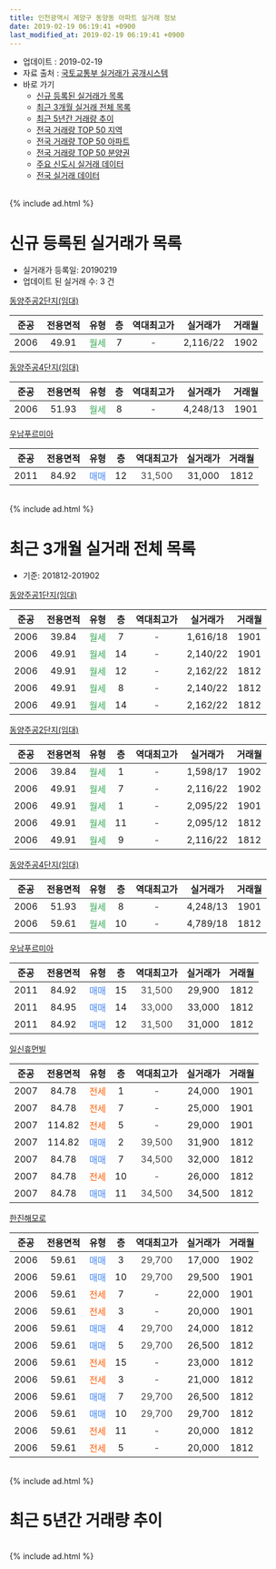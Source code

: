 ```yaml
---
title: 인천광역시 계양구 동양동 아파트 실거래 정보
date: 2019-02-19 06:19:41 +0900
last_modified_at: 2019-02-19 06:19:41 +0900
---
```


* 업데이트 : 2019-02-19
* 자료 출처 : [국토교통부 실거래가 공개시스템](http://rt.molit.go.kr)
* 바로 가기
    * [신규 등록된 실거래가 목록](#신규-등록된-실거래가-목록)
    * [최근 3개월 실거래 전체 목록](#최근-3개월-실거래-전체-목록)
    * [최근 5년간 거래량 추이](#최근-5년간-거래량-추이)
    * [전국 거래량 TOP 50 지역](https://ayogom.github.io/apt-trade-info/최근-3개월-전국에서-가장-거래가-많이-발생한-지역)
    * [전국 거래량 TOP 50 아파트](https://ayogom.github.io/apt-trade-info/최근-3개월-전국에서-가장-거래가-많이-발생한-아파트)
    * [전국 거래량 TOP 50 분양권](https://ayogom.github.io/apt-trade-info/최근-3개월-전국에서-가장-거래가-많이-발생한-분양권)
    * [주요 신도시 실거래 데이터](https://ayogom.github.io/apt-trade-info/주요-신도시)
    * [전국 실거래 데이터](https://ayogom.github.io/apt-trade-info/전국)
<br>
{% include ad.html %}
<br>

# 신규 등록된 실거래가 목록
* 실거래가 등록일: 20190219
* 업데이트 된 실거래 수: 3 건


[동양주공2단지(임대)](https://search.naver.com/search.naver?query=%EC%9D%B8%EC%B2%9C%EA%B4%91%EC%97%AD%EC%8B%9C+%EA%B3%84%EC%96%91%EA%B5%AC+%EB%8F%99%EC%96%91%EB%8F%99+%EB%8F%99%EC%96%91%EC%A3%BC%EA%B3%B52%EB%8B%A8%EC%A7%80%28%EC%9E%84%EB%8C%80%29)

|준공|전용면적|유형|층|역대최고가|실거래가|거래월|
|:---:|:---:|:---:|:---:|:---:|:---:|:---:|
|2006|49.91|<span style="color:#34a853">월세</span>|7|<span style="color:#444444">-</span>|2,116/22|1902|

[동양주공4단지(임대)](https://search.naver.com/search.naver?query=%EC%9D%B8%EC%B2%9C%EA%B4%91%EC%97%AD%EC%8B%9C+%EA%B3%84%EC%96%91%EA%B5%AC+%EB%8F%99%EC%96%91%EB%8F%99+%EB%8F%99%EC%96%91%EC%A3%BC%EA%B3%B54%EB%8B%A8%EC%A7%80%28%EC%9E%84%EB%8C%80%29)

|준공|전용면적|유형|층|역대최고가|실거래가|거래월|
|:---:|:---:|:---:|:---:|:---:|:---:|:---:|
|2006|51.93|<span style="color:#34a853">월세</span>|8|<span style="color:#444444">-</span>|4,248/13|1901|

[우남푸르미아](https://search.naver.com/search.naver?query=%EC%9D%B8%EC%B2%9C%EA%B4%91%EC%97%AD%EC%8B%9C+%EA%B3%84%EC%96%91%EA%B5%AC+%EB%8F%99%EC%96%91%EB%8F%99+%EC%9A%B0%EB%82%A8%ED%91%B8%EB%A5%B4%EB%AF%B8%EC%95%84)

|준공|전용면적|유형|층|역대최고가|실거래가|거래월|
|:---:|:---:|:---:|:---:|:---:|:---:|:---:|
|2011|84.92|<span style="color:#4285f3">매매</span>|12|<span style="color:#444444">31,500</span>|31,000|1812|


<br>
{% include ad.html %}
<br>

# 최근 3개월 실거래 전체 목록
* 기준: 201812-201902


[동양주공1단지(임대)](https://search.naver.com/search.naver?query=%EC%9D%B8%EC%B2%9C%EA%B4%91%EC%97%AD%EC%8B%9C+%EA%B3%84%EC%96%91%EA%B5%AC+%EB%8F%99%EC%96%91%EB%8F%99+%EB%8F%99%EC%96%91%EC%A3%BC%EA%B3%B51%EB%8B%A8%EC%A7%80%28%EC%9E%84%EB%8C%80%29)

|준공|전용면적|유형|층|역대최고가|실거래가|거래월|
|:---:|:---:|:---:|:---:|:---:|:---:|:---:|
|2006|39.84|<span style="color:#34a853">월세</span>|7|<span style="color:#444444">-</span>|1,616/18|1901|
|2006|49.91|<span style="color:#34a853">월세</span>|14|<span style="color:#444444">-</span>|2,140/22|1901|
|2006|49.91|<span style="color:#34a853">월세</span>|12|<span style="color:#444444">-</span>|2,162/22|1812|
|2006|49.91|<span style="color:#34a853">월세</span>|8|<span style="color:#444444">-</span>|2,140/22|1812|
|2006|49.91|<span style="color:#34a853">월세</span>|14|<span style="color:#444444">-</span>|2,162/22|1812|

[동양주공2단지(임대)](https://search.naver.com/search.naver?query=%EC%9D%B8%EC%B2%9C%EA%B4%91%EC%97%AD%EC%8B%9C+%EA%B3%84%EC%96%91%EA%B5%AC+%EB%8F%99%EC%96%91%EB%8F%99+%EB%8F%99%EC%96%91%EC%A3%BC%EA%B3%B52%EB%8B%A8%EC%A7%80%28%EC%9E%84%EB%8C%80%29)

|준공|전용면적|유형|층|역대최고가|실거래가|거래월|
|:---:|:---:|:---:|:---:|:---:|:---:|:---:|
|2006|39.84|<span style="color:#34a853">월세</span>|1|<span style="color:#444444">-</span>|1,598/17|1902|
|2006|49.91|<span style="color:#34a853">월세</span>|7|<span style="color:#444444">-</span>|2,116/22|1902|
|2006|49.91|<span style="color:#34a853">월세</span>|1|<span style="color:#444444">-</span>|2,095/22|1901|
|2006|49.91|<span style="color:#34a853">월세</span>|11|<span style="color:#444444">-</span>|2,095/12|1812|
|2006|49.91|<span style="color:#34a853">월세</span>|9|<span style="color:#444444">-</span>|2,116/22|1812|

[동양주공4단지(임대)](https://search.naver.com/search.naver?query=%EC%9D%B8%EC%B2%9C%EA%B4%91%EC%97%AD%EC%8B%9C+%EA%B3%84%EC%96%91%EA%B5%AC+%EB%8F%99%EC%96%91%EB%8F%99+%EB%8F%99%EC%96%91%EC%A3%BC%EA%B3%B54%EB%8B%A8%EC%A7%80%28%EC%9E%84%EB%8C%80%29)

|준공|전용면적|유형|층|역대최고가|실거래가|거래월|
|:---:|:---:|:---:|:---:|:---:|:---:|:---:|
|2006|51.93|<span style="color:#34a853">월세</span>|8|<span style="color:#444444">-</span>|4,248/13|1901|
|2006|59.61|<span style="color:#34a853">월세</span>|10|<span style="color:#444444">-</span>|4,789/18|1812|

[우남푸르미아](https://search.naver.com/search.naver?query=%EC%9D%B8%EC%B2%9C%EA%B4%91%EC%97%AD%EC%8B%9C+%EA%B3%84%EC%96%91%EA%B5%AC+%EB%8F%99%EC%96%91%EB%8F%99+%EC%9A%B0%EB%82%A8%ED%91%B8%EB%A5%B4%EB%AF%B8%EC%95%84)

|준공|전용면적|유형|층|역대최고가|실거래가|거래월|
|:---:|:---:|:---:|:---:|:---:|:---:|:---:|
|2011|84.92|<span style="color:#4285f3">매매</span>|15|<span style="color:#444444">31,500</span>|29,900|1812|
|2011|84.95|<span style="color:#4285f3">매매</span>|14|<span style="color:#444444">33,000</span>|33,000|1812|
|2011|84.92|<span style="color:#4285f3">매매</span>|12|<span style="color:#444444">31,500</span>|31,000|1812|

[일신휴먼빌](https://search.naver.com/search.naver?query=%EC%9D%B8%EC%B2%9C%EA%B4%91%EC%97%AD%EC%8B%9C+%EA%B3%84%EC%96%91%EA%B5%AC+%EB%8F%99%EC%96%91%EB%8F%99+%EC%9D%BC%EC%8B%A0%ED%9C%B4%EB%A8%BC%EB%B9%8C)

|준공|전용면적|유형|층|역대최고가|실거래가|거래월|
|:---:|:---:|:---:|:---:|:---:|:---:|:---:|
|2007|84.78|<span style="color:#ff5a00">전세</span>|1|<span style="color:#444444">-</span>|24,000|1901|
|2007|84.78|<span style="color:#ff5a00">전세</span>|7|<span style="color:#444444">-</span>|25,000|1901|
|2007|114.82|<span style="color:#ff5a00">전세</span>|5|<span style="color:#444444">-</span>|29,000|1901|
|2007|114.82|<span style="color:#4285f3">매매</span>|2|<span style="color:#444444">39,500</span>|31,900|1812|
|2007|84.78|<span style="color:#4285f3">매매</span>|7|<span style="color:#444444">34,500</span>|32,000|1812|
|2007|84.78|<span style="color:#ff5a00">전세</span>|10|<span style="color:#444444">-</span>|26,000|1812|
|2007|84.78|<span style="color:#4285f3">매매</span>|11|<span style="color:#444444">34,500</span>|34,500|1812|

[한진해모로](https://search.naver.com/search.naver?query=%EC%9D%B8%EC%B2%9C%EA%B4%91%EC%97%AD%EC%8B%9C+%EA%B3%84%EC%96%91%EA%B5%AC+%EB%8F%99%EC%96%91%EB%8F%99+%ED%95%9C%EC%A7%84%ED%95%B4%EB%AA%A8%EB%A1%9C)

|준공|전용면적|유형|층|역대최고가|실거래가|거래월|
|:---:|:---:|:---:|:---:|:---:|:---:|:---:|
|2006|59.61|<span style="color:#4285f3">매매</span>|3|<span style="color:#444444">29,700</span>|17,000|1902|
|2006|59.61|<span style="color:#4285f3">매매</span>|10|<span style="color:#444444">29,700</span>|29,500|1901|
|2006|59.61|<span style="color:#ff5a00">전세</span>|7|<span style="color:#444444">-</span>|22,000|1901|
|2006|59.61|<span style="color:#ff5a00">전세</span>|3|<span style="color:#444444">-</span>|20,000|1901|
|2006|59.61|<span style="color:#4285f3">매매</span>|4|<span style="color:#444444">29,700</span>|24,000|1812|
|2006|59.61|<span style="color:#4285f3">매매</span>|5|<span style="color:#444444">29,700</span>|26,500|1812|
|2006|59.61|<span style="color:#ff5a00">전세</span>|15|<span style="color:#444444">-</span>|23,000|1812|
|2006|59.61|<span style="color:#ff5a00">전세</span>|3|<span style="color:#444444">-</span>|21,000|1812|
|2006|59.61|<span style="color:#4285f3">매매</span>|7|<span style="color:#444444">29,700</span>|26,500|1812|
|2006|59.61|<span style="color:#4285f3">매매</span>|10|<span style="color:#444444">29,700</span>|29,700|1812|
|2006|59.61|<span style="color:#ff5a00">전세</span>|11|<span style="color:#444444">-</span>|20,000|1812|
|2006|59.61|<span style="color:#ff5a00">전세</span>|5|<span style="color:#444444">-</span>|20,000|1812|


<br>
{% include ad.html %}
<br>

# 최근 5년간 거래량 추이


<div style="width:100%;">
    <canvas id="deal_progress" height="200"></canvas>
</div>

<script>
new Chart(document.getElementById("deal_progress"), {
    type: 'line',
    data: {
        labels: ['201402','201403','201404','201405','201406','201407','201408','201409','201410','201411','201412','201501','201502','201503','201504','201505','201506','201507','201508','201509','201510','201511','201512','201601','201602','201603','201604','201605','201606','201607','201608','201609','201610','201611','201612','201701','201702','201703','201704','201705','201706','201707','201708','201709','201710','201711','201712','201801','201802','201803','201804','201805','201806','201807','201808','201809','201810','201811','201812','201901','201902'],
        datasets: [{
            label: '매매',
            pointRadius: 1,
            data: [12, 10, 11, 14, 13, 6, 12, 10, 15, 9, 7, 8, 13, 18, 19, 10, 12, 14, 15, 9, 7, 7, 5, 2, 6, 16, 8, 10, 12, 6, 9, 11, 11, 11, 5, 2, 5, 2, 10, 10, 11, 8, 5, 6, 4, 4, 6, 6, 6, 7, 5, 3, 3, 5, 6, 6, 10, 9, 10, 1, 1],
            borderColor: "rgba(255, 201, 14, 1)",
            backgroundColor: "rgba(255, 201, 14, 0.5)",
            fill: false,
            lineTension: 0
        },{
            label: '전월세',
            pointRadius: 1,
            data: [14, 12, 15, 6, 13, 19, 11, 12, 12, 14, 6, 9, 8, 8, 5, 9, 3, 5, 11, 6, 7, 7, 9, 7, 4, 14, 10, 4, 10, 16, 9, 11, 9, 22, 4, 11, 12, 15, 18, 7, 4, 8, 14, 7, 11, 9, 1, 12, 8, 11, 10, 6, 10, 16, 8, 15, 16, 9, 11, 9, 2],
            borderColor: "rgba(0, 141, 185, 1)",
            backgroundColor: "rgba(0, 141, 185, 0.5)",
            fill: false,
            lineTension: 0
        }
        ]
    },
    options: {
        responsive: true,
        title: {
            display: false
        },
        tooltips: {
            mode: 'index',
            intersect: false
        },
        hover: {
            mode: 'nearest',
            intersect: true
        },
        scales: {
            xAxes: [{
                display: true,
                scaleLabel: {
                    display: true,
                    labelString: '년/월'
                }
            }],
            yAxes: [{
                display: true,
                ticks: {
                    suggestedMin: 0,
                },
                scaleLabel: {
                    display: true,
                    labelString: '실거래 수'
                }
            }]
        }
    }
});

</script>


<br>
{% include ad.html %}
<br>

